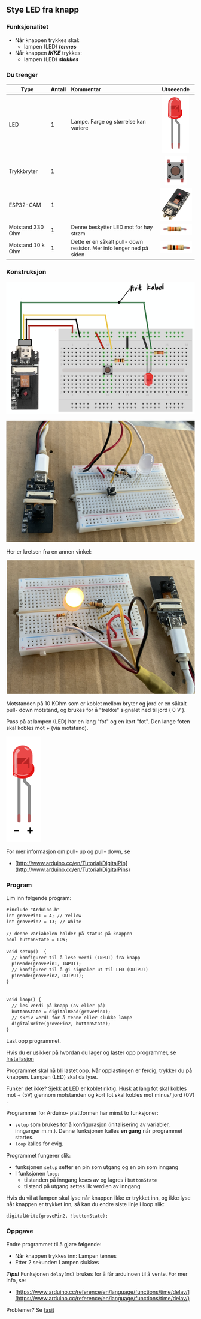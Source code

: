 ## Stye LED fra knapp

### Funksjonalitet

* Når knappen trykkes skal:
	* lampen (LED) ***tennes***
* Når knappen ***IKKE*** trykkes:
	* lampen (LED) ***slukkes***

### Du trenger


| Type          | Antall           | Kommentar  |  Utseeende |
| ------------- | :------------- |:-----| :----: |
| LED           | 1    | Lampe. Farge og størrelse kan variere | ![LED](../img/led.png)
| Trykkbryter	| 1	   |   |  ![Switch](../img/button.png)
| ESP32-CAM | 1 | | ![](../img/esp32cam_small.png)
| Motstand 330 Ohm | 1 | Denne beskytter LED mot for høy strøm | ![](../img/330ohm.png) 	
| Motstand 10 k Ohm | 1  | Dette er en såkalt pull- down resistor. Mer info lenger ned på siden | ![](../img/10kohm.png)

### Konstruksjon

![](./ressurser/styr_led_fra_knapp_bb.png)

![](./ressurser/styr_led_fra_knapp_bilde.png)

Her er kretsen fra en annen vinkel:

![](./ressurser/styr_led_fra_knapp_bilde_2.png)


Motstanden på 10 KOhm som er koblet mellom bryter og jord er en såkalt pull- down motstand, og brukes for å "trekke" signalet ned til jord ( 0 V ). 

Pass på at lampen (LED) har en lang "fot" og en kort "fot". Den lange foten skal kobles mot + (via motstand).

![](./LEDPoler.png)

For mer informasjon om pull- up og pull- down, se

* [http://www.arduino.cc/en/Tutorial/DigitalPin](http://www.arduino.cc/en/Tutorial/DigitalPins)

### Program

Lim inn følgende program:

```
#include "Arduino.h"
int grovePin1 = 4; // Yellow
int grovePin2 = 13; // White

// denne variabelen holder på status på knappen
bool buttonState = LOW;

void setup()  {
  // konfigurer til å lese verdi (INPUT) fra knapp
  pinMode(grovePin1, INPUT);
  // konfigurer til å gi signaler ut til LED (OUTPUT)
  pinMode(grovePin2, OUTPUT);
}


void loop() {
  // les verdi på knapp (av eller på)
  buttonState = digitalRead(grovePin1);
  // skriv verdi for å tenne eller slukke lampe
  digitalWrite(grovePin2, buttonState);
}
```

Last opp programmet.

Hvis du er usikker på hvordan du lager og laster opp programmer, se [Installasjon](../InstallasjonPlatformio/installasjon.md) 

Programmet skal nå bli lastet opp. Når opplastingen er ferdig, trykker du på knappen. Lampen (LED) skal da lyse.

Funker det ikke? Sjekk at LED er koblet riktig. Husk at lang fot skal kobles mot + (5V) gjennom motstanden og kort fot skal kobles mot minus/ jord (0V) .

Programmer for Arduino- plattformen har minst to funksjoner:

* ```setup``` som brukes for å konfigurasjon (initalisering av variabler, innganger m.m.). Denne funksjonen kalles **en gang** når programmet startes.
* ```loop``` kalles for evig.

Programmet fungerer slik:

 - funksjonen ```setup``` setter en pin som utgang og en pin som inngang
 - I funksjonen ```loop```:
	 - tilstanden på inngang leses av og lagres i ```buttonState```
	 - tilstand på utgang settes lik verdien av inngang

Hvis du vil at lampen skal lyse når knappen ikke er trykket inn, og ikke lyse når knappen er trykket inn, så kan du endre siste linje i loop slik:

```
digitalWrite(grovePin2, !buttonState);
```


### Oppgave

Endre programmet til å gjøre følgende:

* Når knappen trykkes inn: Lampen tennes
* Etter 2 sekunder: Lampen slukkes

***Tips!*** Funksjonen ```delay(ms)``` brukes for å får arduinoen til å vente. For mer info, se:

* [https://www.arduino.cc/reference/en/language/functions/time/delay/](https://www.arduino.cc/reference/en/language/functions/time/delay/)


Problemer? Se [fasit](./fasit.md)



